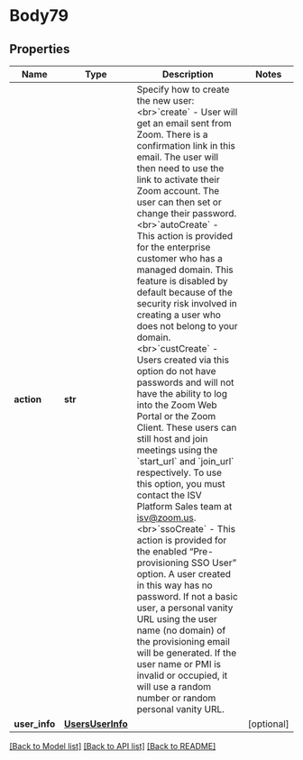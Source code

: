 # Body79

## Properties
Name | Type | Description | Notes
------------ | ------------- | ------------- | -------------
**action** | **str** | Specify how to create the new user: &lt;br&gt;&#x60;create&#x60; - User will get an email sent from Zoom. There is a confirmation link in this email. The user will then need to use the link to activate their Zoom account. The user can then set or change their password.&lt;br&gt;&#x60;autoCreate&#x60; - This action is provided for the enterprise customer who has a managed domain. This feature is disabled by default because of the security risk involved in creating a user who does not belong to your domain.&lt;br&gt;&#x60;custCreate&#x60; - Users created via this option do not have passwords and will not have the ability to log into the Zoom Web Portal or the Zoom Client. These users can still host and join meetings using the &#x60;start_url&#x60; and &#x60;join_url&#x60; respectively. To use this option, you must contact the ISV Platform Sales team at isv@zoom.us.&lt;br&gt;&#x60;ssoCreate&#x60; - This action is provided for the enabled “Pre-provisioning SSO User” option. A user created in this way has no password. If not a basic user, a personal vanity URL using the user name (no domain) of the provisioning email will be generated. If the user name or PMI is invalid or occupied, it will use a random number or random personal vanity URL. | 
**user_info** | [**UsersUserInfo**](UsersUserInfo.md) |  | [optional] 

[[Back to Model list]](../README.md#documentation-for-models) [[Back to API list]](../README.md#documentation-for-api-endpoints) [[Back to README]](../README.md)

